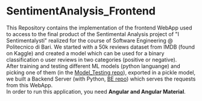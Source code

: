 # SentimentAnalysis_Frontend
This Repository contains the implementation of the frontend WebApp used to access to the final product of the Sentimental Analysis project of "I Sentimentalysti" realized for the course of Software Engineering @ Politecnico di Bari. We started with a 50k reviews dataset from IMDB (found on Kaggle) and created a model which can be used for a binary classification o user reviews in two categories (positive or negative).<br>
After training and testing different ML models (python languange) and picking one of them (in the <a href="https://github.com/davexhardware/SentimentAnalysis_ModelTesting">Model_Testing repo</a>), exported in a pickle model, we built a Backend Server (with Python, <a href="https://github.com/davexhardware/SentimentAnalysis_Backend">BE repo</a>) which serves the requests from this WebApp.<br>
In order to run this application, you need <b>Angular and Angular Material</b>.
